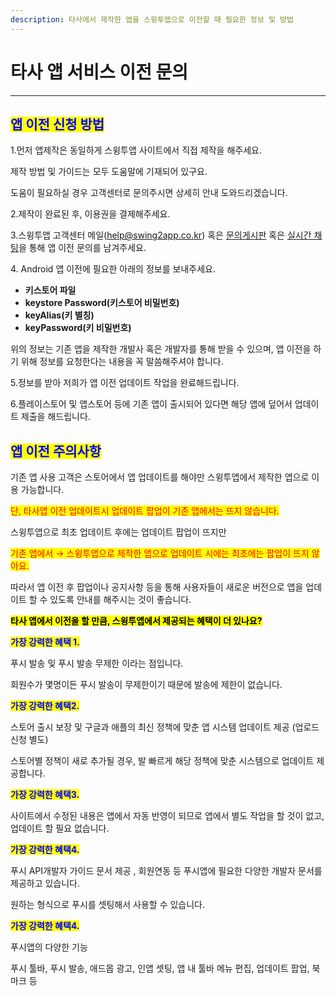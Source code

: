 ```yaml
---
description: 타사에서 제작한 앱을 스윙투앱으로 이전할 때 필요한 정보 및 방법
---
```


# 타사 앱 서비스 이전 문의

***



## <mark style="color:blue;">앱  이전 신청 방법</mark> <a href="#id-1" id="id-1"></a>

1.먼저 앱제작은 동일하게 스윙투앱 사이트에서 직접 제작을 해주세요.&#x20;

제작 방법 및 가이드는 모두 도움말에 기재되어 있구요.&#x20;

도움이 필요하실 경우 고객센터로 문의주시면 상세히 안내 도와드리겠습니다.&#x20;

2.제작이 완료된 후, 이용권을 결제해주세요.

3.스윙투앱 고객센터 메일(help@swing2app.co.kr) 혹은 [문의게시판](https://www.swing2app.co.kr/view/service_qa) 혹은 [실시간 채팅](https://direct.lc.chat/12036120/)을 통해 앱 이전 문의를 남겨주세요.

4\. Android 앱 이전에 필요한 아래의 정보를 보내주세요.&#x20;

* **키스토어 파일**
* **keystore Password(키스토어 비밀번호)**
* **keyAlias(키 별칭)**
* **keyPassword(키 비밀번호)**

위의 정보는 기존 앱을 제작한 개발사 혹은 개발자를 통해 받을 수 있으며, 앱 이전을 하기 위해 정보를 요청한다는 내용을 꼭 말씀해주셔야 합니다.&#x20;

5.정보를 받아 저희가 앱 이전 업데이트 작업을 완료해드립니다.

6.플레이스토어 및 앱스토어 등에 기존 앱이 출시되어 있다면 해당 앱에 덮어서 업데이트 제출을 해드립니다.



## <mark style="color:blue;">앱 이전 주의사항</mark>

기존  앱 사용 고객은 스토어에서 앱 업데이트를 해야만 스윙투앱에서 제작한 앱으로 이용 가능합니다.&#x20;

<mark style="color:red;">단, 타사앱 이전 업데이트시 업데이트 팝업이 기존 앱에서는 뜨지 않습니다.</mark>

스윙투앱으로 최초 업데이트 후에는 업데이트 팝업이 뜨지만

<mark style="color:red;">기존 앱에서 → 스윙투앱으로 제작한 앱으로 업데이트 시에는 최초에는 팝업이 뜨지 않아요.</mark>

따라서 앱 이전 후 팝업이나 공지사항 등을 통해 사용자들이 새로운 버전으로 앱을 업데이트 할 수 있도록 안내를 해주시는 것이 좋습니다.





<mark style="background-color:yellow;">**타사 앱에서 이전을 할 만큼, 스윙투앱에서 제공되는 혜택이 더 있나요?**</mark>

<mark style="color:blue;">**가장 강력한 혜택 1.**</mark>

푸시 발송 및 푸시 발송 무제한 이라는 점입니다.

회원수가 몇명이든 푸시 발송이 무제한이기 때문에 발송에 제한이 없습니다.

<mark style="color:blue;">**가장 강력한 혜택2.**</mark>

스토어 출시 보장 및 구글과 애플의 최신 정책에 맞춘 앱 시스템 업데이트 제공 (업로드 신청 별도)

스토어별 정책이 새로 추가될 경우, 발 빠르게 해당 정책에 맞춘 시스템으로 업데이트 제공합니다.&#x20;

<mark style="color:blue;">**가장 강력한 혜택3.**</mark>

사이트에서 수정된 내용은 앱에서 자동 반영이 되므로 앱에서 별도 작업을 할 것이 없고, 업데이트 할 필요 없습니다.

<mark style="color:blue;">**가장 강력한 혜택4.**</mark>

푸시 API개발자 가이드 문서 제공 , 회원연동 등 푸시앱에 필요한 다양한 개발자 문서를 제공하고 있습니다.&#x20;

원하는 형식으로 푸시를 셋팅해서 사용할 수 있습니다.

<mark style="color:blue;">**가장 강력한 혜택4.**</mark>

푸시앱의 다양한 기능

푸시 툴바, 푸시 발송, 애드몹 광고, 인앱 셋팅, 앱 내 툴바 메뉴 편집, 업데이트 팝업, 북마크 등



